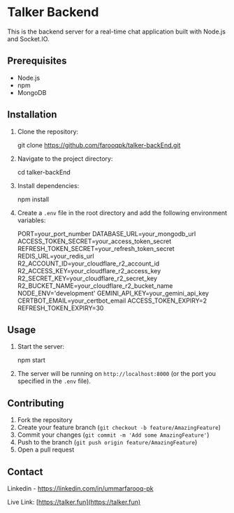# Talker Backend

This is the backend server for a real-time chat application built with Node.js and Socket.IO.

## Prerequisites

- Node.js
- npm
- MongoDB

## Installation

1. Clone the repository:
   
      git clone https://github.com/farooqpk/talker-backEnd.git
   

2. Navigate to the project directory:
   
      cd talker-backEnd
   

3. Install dependencies:
   
      npm install
   

4. Create a `.env` file in the root directory and add the following environment variables:
   
      PORT=your_port_number
      DATABASE_URL=your_mongodb_url
      ACCESS_TOKEN_SECRET=your_access_token_secret
      REFRESH_TOKEN_SECRET=your_refresh_token_secret
      REDIS_URL=your_redis_url
      R2_ACCOUNT_ID=your_cloudflare_r2_account_id
      R2_ACCESS_KEY=your_cloudflare_r2_access_key
      R2_SECRET_KEY=your_cloudflare_r2_secret_key
      R2_BUCKET_NAME=your_cloudflare_r2_bucket_name
      NODE_ENV='development'
      GEMINI_API_KEY=your_gemini_api_key
      CERTBOT_EMAIL=your_certbot_email
      ACCESS_TOKEN_EXPIRY=2
      REFRESH_TOKEN_EXPIRY=30
   

## Usage

1. Start the server:
   
      npm start
   

2. The server will be running on `http://localhost:8000` (or the port you specified in the `.env` file).

## Contributing

1. Fork the repository
2. Create your feature branch (`git checkout -b feature/AmazingFeature`)
3. Commit your changes (`git commit -m 'Add some AmazingFeature'`)
4. Push to the branch (`git push origin feature/AmazingFeature`)
5. Open a pull request

## Contact

Linkedin - https://linkedin.com/in/ummarfarooq-pk

Live Link: [https://talker.fun](https://talker.fun)
